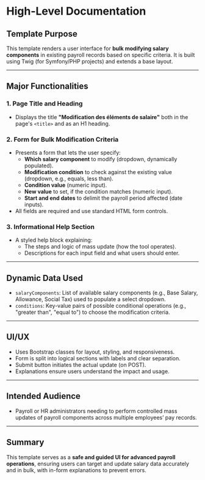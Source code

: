 # High-Level Documentation

## Template Purpose

This template renders a user interface for **bulk modifying salary components** in existing payroll records based on specific criteria. It is built using Twig (for Symfony/PHP projects) and extends a base layout.

---

## Major Functionalities

### 1. **Page Title and Heading**
- Displays the title **"Modification des éléments de salaire"** both in the page's `<title>` and as an H1 heading.

### 2. **Form for Bulk Modification Criteria**
- Presents a form that lets the user specify:
  - **Which salary component** to modify (dropdown, dynamically populated).
  - **Modification condition** to check against the existing value (dropdown, e.g., equals, less than).
  - **Condition value** (numeric input).
  - **New value** to set, if the condition matches (numeric input).
  - **Start and end dates** to delimit the payroll period affected (date inputs).
- All fields are required and use standard HTML form controls.

### 3. **Informational Help Section**
- A styled help block explaining:
  - The steps and logic of mass update (how the tool operates).
  - Descriptions for each input field and what users should enter.

---

## Dynamic Data Used

- `salaryComponents`: List of available salary components (e.g., Base Salary, Allowance, Social Tax) used to populate a select dropdown.
- `conditions`: Key-value pairs of possible conditional operations (e.g., "greater than", "equal to") to choose the modification criteria.

---

## UI/UX

- Uses Bootstrap classes for layout, styling, and responsiveness.
- Form is split into logical sections with labels and clear separation.
- Submit button initiates the actual update (on POST).
- Explanations ensure users understand the impact and usage.

---

## Intended Audience

- Payroll or HR administrators needing to perform controlled mass updates of payroll components across multiple employees’ pay records.

---

## Summary

This template serves as a **safe and guided UI for advanced payroll operations**, ensuring users can target and update salary data accurately and in bulk, with in-form explanations to prevent errors.